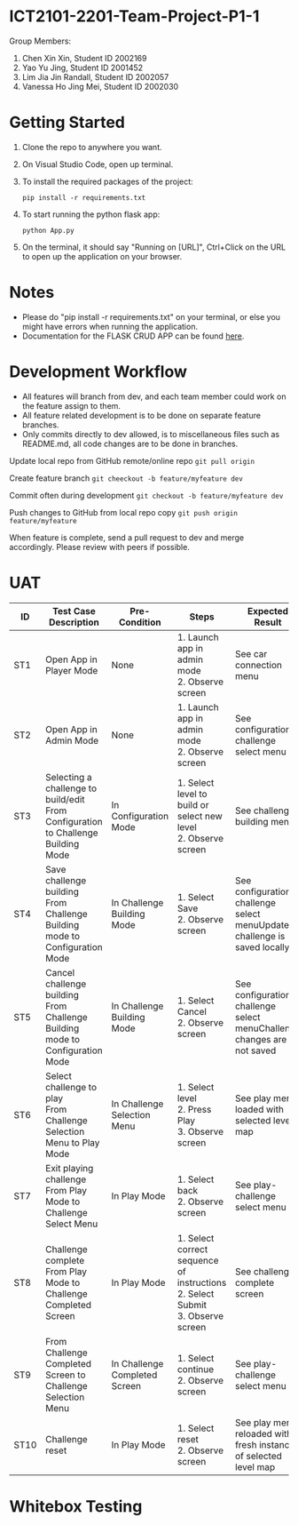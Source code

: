 # ICT2101-2201-Team-Project-P1-1
Group Members:
1. Chen Xin Xin, Student ID 2002169
2. Yao Yu Jing, Student ID 2001452
3. Lim Jia Jin Randall, Student ID 2002057
4. Vanessa Ho Jing Mei, Student ID 2002030

# Getting Started

1. Clone the repo to anywhere you want.

2. On Visual Studio Code, open up terminal.

3. To install the required packages of the project:
    ```
    pip install -r requirements.txt
    ```
3. To start running the python flask app:
    ```
    python App.py
    ```
4. On the terminal, it should say "Running on [URL]", Ctrl+Click on the URL to open up the application on your browser.

# Notes
- Please do "pip install -r requirements.txt" on your terminal, or else you might have errors when running the application.
- Documentation for the FLASK CRUD APP can be found [here](https://codeloop.org/flask-crud-application-with-sqlalchemy/).

# Development Workflow
- All features will branch from dev, and each team member could work on the feature assign to them. 
- All feature related development is to be done on separate feature branches.
- Only commits directly to dev allowed, is to miscellaneous files such as README.md, all code changes are to be done in branches.

Update local repo from GitHub remote/online repo
    ```
    git pull origin
    ```

Create feature branch
    ```
    git cheeckout -b feature/myfeature dev
    ```

Commit often during development
    ```
    git checkout -b feature/myfeature dev
    ```

Push changes to GitHub from local repo copy
    ```
    git push origin feature/myfeature
    ```

When feature is complete, send a pull request to dev and merge accordingly. Please review with peers if possible.



# UAT


| ID   | Test Case Description                                        | Pre-Condition                 | Steps                                                        | Expected Result                                              | Observed Result | Pass/Fail |
| ---- | ------------------------------------------------------------ | ----------------------------- | ------------------------------------------------------------ | ------------------------------------------------------------ | --------------- | --------- |
| ST1  | Open App in Player Mode                                      | None                          | 1. Launch app in admin mode<br />2. Observe screen           | See car connection menu                                      |                 |           |
| ST2  | Open App in Admin Mode                                       | None                          | 1. Launch app in admin mode<br />2. Observe screen           | See configuration-challenge select menu                      |                 |           |
| ST3  | Selecting a challenge to build/edit<br />From Configuration to Challenge Building Mode | In Configuration Mode         | 1. Select level to build or select new level<br />2. Observe screen | See challenge building menu                                  |                 |           |
| ST4  | Save challenge building<br />From Challenge Building mode to Configuration Mode | In Challenge Building Mode    | 1. Select Save<br />2. Observe screen                        | See configuration-challenge select menuUpdated challenge is saved locally |                 |           |
| ST5  | Cancel challenge building<br />From Challenge Building mode to Configuration Mode | In Challenge Building Mode    | 1. Select Cancel<br />2. Observe screen                      | See configuration-challenge select menuChallenge changes are not saved |                 |           |
| ST6  | Select challenge to play<br />From Challenge Selection Menu to Play Mode | In Challenge Selection Menu   | 1. Select level<br />2. Press Play<br />3. Observe screen    | See play menu loaded with selected level map                 |                 |           |
| ST7  | Exit playing challenge<br />From Play Mode to Challenge Select Menu | In Play Mode                  | 1. Select back<br />2. Observe screen                        | See play-challenge select menu                               |                 |           |
| ST8  | Challenge complete From Play Mode to Challenge Completed Screen | In Play Mode                  | 1. Select correct sequence of instructions<br />2. Select Submit<br />3. Observe screen | See challenge complete screen                                |                 |           |
| ST9  | From Challenge Completed Screen to Challenge Selection Menu  | In Challenge Completed Screen | 1. Select continue<br />2. Observe screen                    | See play-challenge select menu                               |                 |           |
| ST10 | Challenge reset                                              | In Play Mode                  | 1. Select reset<br />2. Observe screen                       | See play menu reloaded with fresh instance of selected level map |                 |           |



# Whitebox Testing
